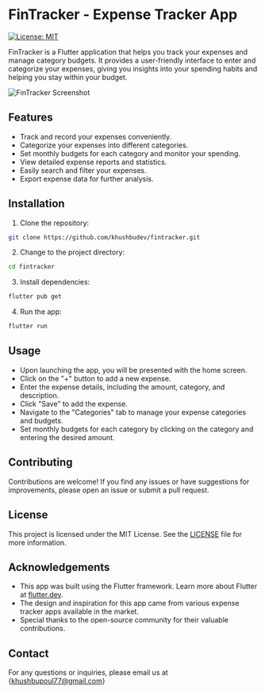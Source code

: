 # FinTracker - Expense Tracker App

[![License: MIT](https://img.shields.io/badge/License-MIT-yellow.svg)](https://opensource.org/licenses/MIT)

FinTracker is a Flutter application that helps you track your expenses and manage category budgets. It provides a user-friendly interface to enter and categorize your expenses, giving you insights into your spending habits and helping you stay within your budget.

![FinTracker Screenshot](screenshots/fintracker_screenshot.jpg)




## Features

- Track and record your expenses conveniently.
- Categorize your expenses into different categories.
- Set monthly budgets for each category and monitor your spending.
- View detailed expense reports and statistics.
- Easily search and filter your expenses.
- Export expense data for further analysis.

## Installation

1. Clone the repository:

```bash
git clone https://github.com/khushbudev/fintracker.git
```

2. Change to the project directory:

```bash
cd fintracker
```

3. Install dependencies:

```bash
flutter pub get
```

4. Run the app:

```bash
flutter run
```

## Usage

- Upon launching the app, you will be presented with the home screen.
- Click on the "+" button to add a new expense.
- Enter the expense details, including the amount, category, and description.
- Click "Save" to add the expense.
- Navigate to the "Categories" tab to manage your expense categories and budgets.
- Set monthly budgets for each category by clicking on the category and entering the desired amount.



## Contributing

Contributions are welcome! If you find any issues or have suggestions for improvements, please open an issue or submit a pull request.

## License

This project is licensed under the MIT License. See the [LICENSE](LICENSE) file for more information.

## Acknowledgements

- This app was built using the Flutter framework. Learn more about Flutter at [flutter.dev](https://flutter.dev).
- The design and inspiration for this app came from various expense tracker apps available in the market.
- Special thanks to the open-source community for their valuable contributions.

## Contact

For any questions or inquiries, please email us at {khushbupoul77@gmail.com}
